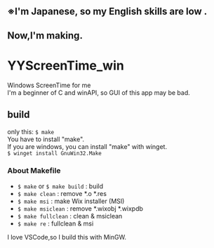 ## ※I'm Japanese, so my English skills are low .  
## Now,I'm making.  
  
# YYScreenTime_win  
Windows ScreenTime for me  
I'm a beginner of C and winAPI, so GUI of this app may be bad.    
  
## build  
only this: `$ make`  
You have to install "make".  
If you are windows, you can install "make" with winget.  
`$ winget install GnuWin32.Make`  
  
### About Makefile
- `$ make` or `$ make build` : build  
- `$ make clean` : remove *.o *.res
- `$ make msi` : make Wix installer (MSI)  
- `$ make msiclean` : remove *.wixobj *.wixpdb  
- `$ make fullclean` : clean & msiclean  
- `$ make re` : fullclean & msi  
    
I love VSCode,so I build this with MinGW.   
